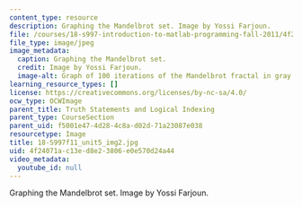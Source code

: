 ```yaml
---
content_type: resource
description: Graphing the Mandelbrot set. Image by Yossi Farjoun.
file: /courses/18-s997-introduction-to-matlab-programming-fall-2011/4f24071ac13ed8e23806e0e570d24a44_18-S997f11_unit5_img2.jpg
file_type: image/jpeg
image_metadata:
  caption: Graphing the Mandelbrot set.
  credit: Image by Yossi Farjoun.
  image-alt: Graph of 100 iterations of the Mandelbrot fractal in gray.
learning_resource_types: []
license: https://creativecommons.org/licenses/by-nc-sa/4.0/
ocw_type: OCWImage
parent_title: Truth Statements and Logical Indexing
parent_type: CourseSection
parent_uid: f5001e47-4d28-4c8a-d02d-71a23087e038
resourcetype: Image
title: 18-S997f11_unit5_img2.jpg
uid: 4f24071a-c13e-d8e2-3806-e0e570d24a44
video_metadata:
  youtube_id: null
---
```

Graphing the Mandelbrot set. Image by Yossi Farjoun.